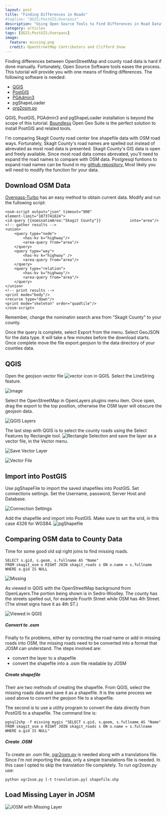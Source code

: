 ```yaml
---
layout: post
title: "Finding Differences in Roads"
#tagline: "QGIS;PostGIS;Overpass"
description: "Using Open Source Tools to Find Differences in Road Data"
category: articles
tags: [QGIS;PostGIS;Overpass]
image:
  feature: missing.png
  credit: OpenStreetMap Contributors and Clifford Snow
---
```


Finding differences between OpenStreetMap and county road data is hard if done manually. Fortunately, Open Source Software tools eases the process.
This tutorial will provide you with one means of finding differences. The following software is needed:

*	[QGIS](http://www.qgis.org)
*	[PostGIS](http://)
*	[PGAdmin3](http://www.pgadmin.org/)
*	pgShapeLoader
*	[org2osm.py](https://github.com/pnorman/ogr2osm)

QGIS, PostGIS, PGAdmin3 and pgShapeLoader installation is beyond the scope of this tutorial. [Boundless](http://www.boundlessgeo.com) Open Geo Suite is the perfect solution to install PostGIS and related tools. 

I'm comparing Skagit County road center line shapefile data with OSM road ways. Fortunately, Skagit County's road names are spelled out instead of abrevated as most road data is presented. Skagit County's GIS data is open and freely available. Since most road data comes abrevated, you'll need to expand the road names to compare with OSM data. Postgresql funtions to expand road names can be found in my [github repository.](https://github.com/clifford/sql) Most likely you will need to modify the function for your data.


Download OSM Data
----
[Overpass-Turbo](http://overpass-turbo.eu) has an easy method to obtain current data. Modify and run the fullowing script:

<!-- language: lang-js -->
    <osm-script output="json" timeout="900" 
	element-limit="1073741824">
    <id-query {{nominatimArea:"Skagit County"}}             into="area"/>
    <!-- gather results -->
    <union>
     	<query type="node">
      		<has-kv k="highway"/>
      		<area-query from="area"/>
        </query>
        <query type="way">
            <has-kv k="highway" />
            <area-query from="area"/>
        </query>
    	<query type="relation">
      		<has-kv k="highway"/>
      		<area-query from="area"/>
    	</query>      
    </union>
    <!-- print results -->
    <print mode="body"/>
    <recurse type="down"/>
    <print mode="skeleton" order="quadtile"/>
    </osm-script>


Remember, change the nominatim search area from "Skagit County" to your county.

Once the query is complete, select Export from the menu. Select GeoJSON for the data type. It will take a few minutes before the download starts. Once complete move the file export.geojson to the data directory of your counties data. 

QGIS
---
Open the geojson vector file ![vector icon]({{site_url}}/assets/vector_icon.png) in QGIS. Select the LineString feature. 

![image]({{site_url}}/assets/qgis_geojson_import.png)

Select the OpenStreetMap in OpenLayers plugins menu item. Once open, drag the export to the top position, otherwise the OSM layer will obscure the geojson data. 

![QGIS Layers]({{site_url}}/assets/qgis_layers.png)

The last step with QGIS is to select the county roads using the Select Features by Rectangle tool. ![Rectangle Selection]({{site_url}}/assets/rectangle_selection_icon.png)  and save the layer as a vector file, in the Vector menu. 

![Save Vector Layer]({{site_url}}/assets/qgis_save_vector.png)

![Vector File]({{site_url}}/assets/qgis_save_vector_file.png)

Import into PostGIS
---
Use pgShapeFile to import the saved shapefiles into PostGIS. Set connections settings. Set the Username, password, Server Host and Database.

![Connection Settings]({{site_url}}/assets/connection.png)

Add the shapefile and import into PostGIS. Make sure to set the srid, in this case 4326 for WGS84. 
![pgShapefile]({{site_url}}/assets/pgshapeloader.png)


Comparing OSM data to County Data 
---
Time for some good old sql right joins to find missing roads. 

<!-- language: lang-sql -->
	SELECT s.gid, s.geom, s.fullname AS "Name"
	FROM skagit_osm o RIGHT JOIN skagit_roads s ON o.name = s.fullname
	WHERE o.gid IS NULL


![Missing]({{site_url}}/assets/missing.png)

As viewed in QGIS with the OpenStreetMap background from OpenLayers.The portion being shown is in Sedro-Woolley. The county has the streets spelled out, for example Fourth Street while OSM has 4th Street. (The street signs have it as 4th ST.)

![Viewed in QGIS]({{site_url}}/assets/QGIS_Missing.png)
##### Convert to .osm

Finally to fix problems, either by correcting the road name or add in missing roads into OSM, the missing roads need to be converted into a format that JOSM can understand. The steps involved are:

*	convert the layer to a shapefile
*	convert the shapefile into a .osm file readable by JOSM

##### Create shapefile

Their are two methods of creating the shapefile. From QGIS, select the missing roads data and save it as a shapefile. It is the same process we used above to convert the geojson file to a shapefile.

The second is to use a utility program to convert the data directly from PostGIS to a shapefile. The command line is:

<!-- language: lang-bash -->
	pgsql2shp -f missing mygis "SELECT s.gid, s.geom, s.fullname AS "Name" FROM skagit_osm o RIGHT JOIN skagit_roads s ON o.name = s.fullname WHERE o.gid IS NULL"


##### Create .OSM

To create an .osm file, [ogr2osm.py](https://github.com/pnorman/ogr2osm) is needed along with a translations file. Since I'm not importing the data, only a simple translations file is needed. In this case I opted to skip the translation file completely. To run ogr2osm.py use:

`python ogr2osm.py [-t translation.py] shapefile.shp`


Load Missing Layer in JOSM
---

![JOSM with Missing Layer]({{site_url}}/assets/josm_missing.png)







